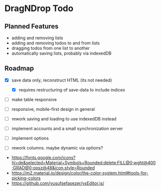 # DragNDrop Todo

## Planned Features
- adding and removing lists
- adding and removing todos to and from lists
- dragging todos from one list to another
- automatically saving lists, probably via indexedDB

## Roadmap
- [x] save data only, reconstruct HTML (its not needed)
  - [x] requires restructuring of save-data to include indices
- [ ] make table responsive
- [ ] responsive, mobile-first design in general
- [ ] rework saving and loading to use indexedDB instead
- [ ] implement accounts and a small synchronization server
- [ ] implement options
- [ ] rework columns. maybe dynamic via options?





- https://fonts.google.com/icons?hl=de&selected=Material+Symbols+Rounded:delete:FILL@0;wght@400;GRAD@0;opsz@48&icon.style=Rounded
- https://m2.material.io/design/color/the-color-system.html#tools-for-picking-colors
- https://github.com/yusufsefasezer/ysEditor.js/